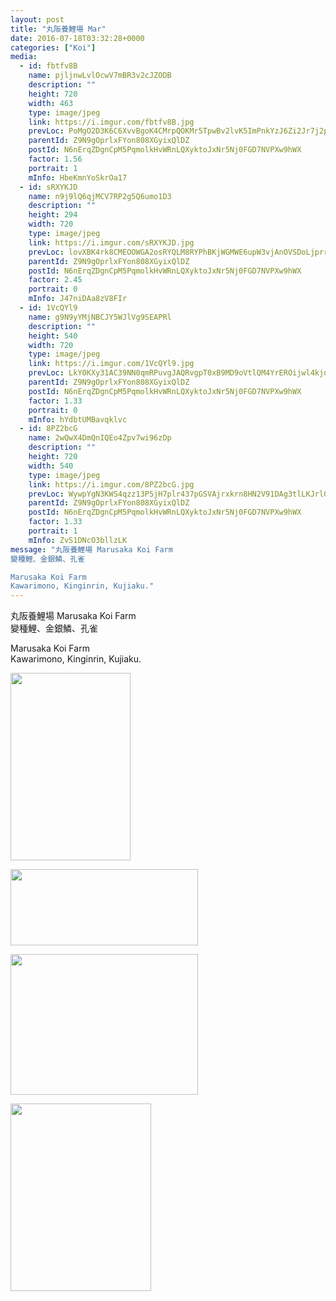 ```yaml
---
layout: post
title: "丸阪養鯉場 Mar"
date: 2016-07-18T03:32:28+0000
categories: ["Koi"] 
media:
  - id: fbtfv8B
    name: pjljnwLvlOcwV7mBR3v2cJZODB
    description: ""   
    height: 720
    width: 463
    type: image/jpeg
    link: https://i.imgur.com/fbtfv8B.jpg
    prevLoc: PoMgO2D3K6C6XvvBgoK4CMrpQOKMr5TpwBv2lvK5ImPnkYzJ6Zi2Jr7j2p28ulpOR069MqIMNRWJq5j9trYoOWmVODFzYg5o1jYnFwJm62AwOqUzkVOn760Xf966n3kR70Sn6BXXZqLJIMX0zERPENhBDW8g0jjDTr8A1VNNmDHk1L8EZ77wskjowMknNDu6QooZEZKVhP7zzK63M6u6l0qmmDPvsLJ3oMp9L0sOm3MBz6n9uOXWVgkW13SE66ORoRPZ
    parentId: Z9N9gOprlxFYon808XGyixQlDZ
    postId: N6nErqZDgnCpM5PqmolkHvWRnLQXyktoJxNr5Nj0FGD7NVPXw9hWX
    factor: 1.56
    portrait: 1
    mInfo: HbeKmnYoSkrOa17
  - id: sRXYKJD
    name: n9j9lQ6qjMCV7RP2g5Q6umo1D3
    description: ""   
    height: 294
    width: 720
    type: image/jpeg
    link: https://i.imgur.com/sRXYKJD.jpg
    prevLoc: lovXBK4rk8CMEOOWGA2osRYQLM8RYPhBKjWGMWE6upW3vjAnOVSDoLjprrZBTL9p6rB0gBH7QrDrgJ4OcYngvOEAk9URNwDBmwqyHqzOOWYY10HvWYlj9V81T5gQq7ny7nFpXVVkZ6XpC1Brl2pLm2uKLZ592qvNcOXPoOyzJ2IvBBwQA9jOi5xnz33X1lf48Y9R9GZgsj8Mm4EADNUwlW4WQXM4T0zNLARoAXuAWzD7vgBDSEZllEnzQoFgZAgnLPl7c6r
    parentId: Z9N9gOprlxFYon808XGyixQlDZ
    postId: N6nErqZDgnCpM5PqmolkHvWRnLQXyktoJxNr5Nj0FGD7NVPXw9hWX
    factor: 2.45
    portrait: 0
    mInfo: J47niDAa8zV8FIr
  - id: 1VcQYl9
    name: g9N9yYMjNBCJY5WJlVg9SEAPRl
    description: ""   
    height: 540
    width: 720
    type: image/jpeg
    link: https://i.imgur.com/1VcQYl9.jpg
    prevLoc: LkY0KXy31AC39NN0qmRPuvgJAQRvgpT0xB9MD9oVtlQM4YrEROijwl4kjojViJy69yoD18F05RDmyMVOc31PvJ6KGnIvAqxj8mB8IGny4YwV9QI1RKAGqWELSEggmzL9VghNj0pwOl3Bs2RXwD8PvPuM1GV52xN1h76PNOgg2AfYlgkKGww3IXErgzXwg5uo8o6qD6o0f5qOol8YlxUrpxmq8MLPfj6DgD432WIDjvqNJL9Wtok8R7j8mYtR9RLQVKMM
    parentId: Z9N9gOprlxFYon808XGyixQlDZ
    postId: N6nErqZDgnCpM5PqmolkHvWRnLQXyktoJxNr5Nj0FGD7NVPXw9hWX
    factor: 1.33
    portrait: 0
    mInfo: hYdbtUMBavqklvc
  - id: 8PZ2bcG
    name: 2wQwX4DmQnIQEo4Zpv7wi96zDp
    description: ""   
    height: 720
    width: 540
    type: image/jpeg
    link: https://i.imgur.com/8PZ2bcG.jpg
    prevLoc: WywpYgN3KWS4qzz13P5jH7plr437pGSVAjrxkrn8HN2V91DAg3tlLKJrl0l1tqXJ0Yj97DtRwGk47rqLUw5j9NynnGtRlWMwoVymtkoD5EBNNKiprgnLNlvlsgR7Rm6Xj9Ho8BGkMgKMfvBKmPGg10sKvrBQ0Pn2Tkxo7zqqZVtEpl7Xm22McZWOG4ZY1JSR87MP7x7yUL0J8o89pQHj79QgW9oyim8jq2N8y5SEpzVvDVNZI4EAGxDAZmIjr0gkqL6J
    parentId: Z9N9gOprlxFYon808XGyixQlDZ
    postId: N6nErqZDgnCpM5PqmolkHvWRnLQXyktoJxNr5Nj0FGD7NVPXw9hWX
    factor: 1.33
    portrait: 1
    mInfo: ZvS1DNcO3bllzLK
message: "丸阪養鯉場 Marusaka Koi Farm  
變種鯉、金銀鱗、孔雀  

Marusaka Koi Farm  
Kawarimono, Kinginrin, Kujiaku."
---
```


丸阪養鯉場 Marusaka Koi Farm  
變種鯉、金銀鱗、孔雀  

Marusaka Koi Farm  
Kawarimono, Kinginrin, Kujiaku.


[//]: #media:  
<a href="https://i.imgur.com/fbtfv8B.jpg"><img src="https://i.imgur.com/fbtfv8B.jpg" height="300" width="192" /></a>


<a href="https://i.imgur.com/sRXYKJD.jpg"><img src="https://i.imgur.com/sRXYKJD.jpg" height="122" width="300" /></a>


<a href="https://i.imgur.com/1VcQYl9.jpg"><img src="https://i.imgur.com/1VcQYl9.jpg" height="225" width="300" /></a>


<a href="https://i.imgur.com/8PZ2bcG.jpg"><img src="https://i.imgur.com/8PZ2bcG.jpg" height="300" width="225" /></a>

